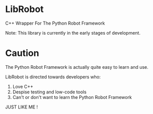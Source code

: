 # LibRobot
C++ Wrapper For The Python Robot Framework

Note: This library is currently in the early stages of development.

# Caution
The Python Robot Framework is actually quite easy to learn and use.

LibRobot is directed towards developers who:

1. Love C++
2. Despise testing and low-code tools
3. Can't or don't want to learn the Python Robot Framework

JUST LIKE ME !
